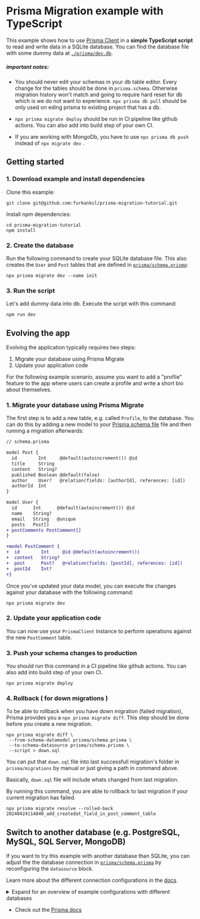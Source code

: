# Prisma Migration example with TypeScript

This example shows how to use [Prisma Client](https://www.prisma.io/docs/reference/tools-and-interfaces/prisma-client) in a **simple TypeScript script** to read and write data in a SQLite database. You can find the database file with some dummy data at [`./prisma/dev.db`](./prisma/dev.db).

##### important notes:

-   You should never edit your schemas in your db table editor. Every change for the tables should be done in `prisma.schema`. Otherwise migration history won't match and going to require hard reset for db which is we do not want to experience. `npx prisma db pull` should be only used on eding prisma to existing project that has a db.

-   `npx prisma migrate deploy` should be run in CI pipeline like github actions. You can also add into build step of your own CI.

-   If you are working with MongoDb, you have to use `npx prisma db push` instead of `npx migrate dev` .

## Getting started

### 1. Download example and install dependencies

Clone this example:

```
git clone git@github.com:furkanksl/prisma-migration-tutorial.git
```

Install npm dependencies:

```
cd prisma-migration-tutorial
npm install
```

### 2. Create the database

Run the following command to create your SQLite database file. This also creates the `User` and `Post` tables that are defined in [`prisma/schema.prisma`](./prisma/schema.prisma):

```
npx prisma migrate dev --name init
```

### 3. Run the script

Let's add dummy data into db.
Execute the script with this command:

```
npm run dev
```

## Evolving the app

Evolving the application typically requires two steps:

1. Migrate your database using Prisma Migrate
1. Update your application code

For the following example scenario, assume you want to add a "profile" feature to the app where users can create a profile and write a short bio about themselves.

### 1. Migrate your database using Prisma Migrate

The first step is to add a new table, e.g. called `Profile`, to the database. You can do this by adding a new model to your [Prisma schema file](./prisma/schema.prisma) file and then running a migration afterwards:

```diff
// schema.prisma

model Post {
  id        Int     @default(autoincrement()) @id
  title     String
  content   String?
  published Boolean @default(false)
  author    User?   @relation(fields: [authorId], references: [id])
  authorId  Int
}

model User {
  id      Int      @default(autoincrement()) @id
  name    String?
  email   String   @unique
  posts   Post[]
+ postComments PostComment[]
}

+model PostComment {
+  id        Int     @id @default(autoincrement())
+  content   String?
+  post      Post?   @relation(fields: [postId], references: [id])
+  postId    Int?
+}
```

Once you've updated your data model, you can execute the changes against your database with the following command:

```
npx prisma migrate dev
```

### 2. Update your application code

You can now use your `PrismaClient` instance to perform operations against the new `PostComment` table.

### 3. Push your schema changes to production

You should run this command in a CI pipeline like github actions. You can also add into build step of your own CI.

```
npx prisma migrate deploy
```

### 4. Rollback ( for down migrations )

To be able to rollback when you have down migration (failed migration), Prisma provides you a `npx prisma migrate diff`. This step should be done before you create a new migration.

```
npx prisma migrate diff \
 --from-schema-datamodel prisma/schema.prisma \
 --to-schema-datasource prisma/schema.prisma \
 --script > down.sql
```

You can put that `down.sql` file into last successfull migration's folder in `prisma/migrations` by manual or just giving a path in command above.

Basically, `down.sql` file will include whats changed from last migration.

By running this command, you are able to rollback to last migration if your current migration has failed.

`npx prisma migrate resolve --rolled-back 20240424114840_add_createdat_field_in_post_comment_table`

## Switch to another database (e.g. PostgreSQL, MySQL, SQL Server, MongoDB)

If you want to try this example with another database than SQLite, you can adjust the the database connection in [`prisma/schema.prisma`](./prisma/schema.prisma) by reconfiguring the `datasource` block.

Learn more about the different connection configurations in the [docs](https://www.prisma.io/docs/reference/database-reference/connection-urls).

<details><summary>Expand for an overview of example configurations with different databases</summary>

### PostgreSQL

For PostgreSQL, the connection URL has the following structure:

```prisma
datasource db {
  provider = "postgresql"
  url      = "postgresql://USER:PASSWORD@HOST:PORT/DATABASE?schema=SCHEMA"
}
```

Here is an example connection string with a local PostgreSQL database:

```prisma
datasource db {
  provider = "postgresql"
  url      = "postgresql://janedoe:mypassword@localhost:5432/notesapi?schema=public"
}
```

### MySQL

For MySQL, the connection URL has the following structure:

```prisma
datasource db {
  provider = "mysql"
  url      = "mysql://USER:PASSWORD@HOST:PORT/DATABASE"
}
```

Here is an example connection string with a local MySQL database:

```prisma
datasource db {
  provider = "mysql"
  url      = "mysql://janedoe:mypassword@localhost:3306/notesapi"
}
```

### Microsoft SQL Server

Here is an example connection string with a local Microsoft SQL Server database:

```prisma
datasource db {
  provider = "sqlserver"
  url      = "sqlserver://localhost:1433;initial catalog=sample;user=sa;password=mypassword;"
}
```

### MongoDB

Here is an example connection string with a local MongoDB database:

```prisma
datasource db {
  provider = "mongodb"
  url      = "mongodb://USERNAME:PASSWORD@HOST/DATABASE?authSource=admin&retryWrites=true&w=majority"
}
```

</details>

-   Check out the [Prisma docs](https://www.prisma.io/docs)

